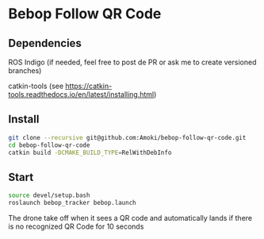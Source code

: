 Bebop Follow QR Code
====================

## Dependencies
ROS Indigo (if needed, feel free to post de PR or ask me to create versioned branches)

catkin-tools (see https://catkin-tools.readthedocs.io/en/latest/installing.html)

## Install
```bash
git clone --recursive git@github.com:Amoki/bebop-follow-qr-code.git
cd bebop-follow-qr-code
catkin build -DCMAKE_BUILD_TYPE=RelWithDebInfo
```

## Start
```bash
source devel/setup.bash
roslaunch bebop_tracker bebop.launch
```


The drone take off when it sees a QR code and automatically lands if there is no recognized QR Code for 10 seconds


